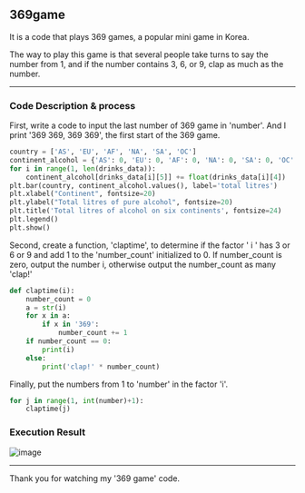 ## 369game
It is a code that plays 369 games, a popular mini game in Korea.

The way to play this game is that several people take turns to say the number from 1, and if the number contains 3, 6, or 9, clap as much as the number.

---
### Code Description & process
First, write a code to input the last number of 369 game in 'number'. And I print '369 369, 369 369', the first start of the 369 game.
``` python
country = ['AS', 'EU', 'AF', 'NA', 'SA', 'OC']
continent_alcohol = {'AS': 0, 'EU': 0, 'AF': 0, 'NA': 0, 'SA': 0, 'OC': 0}
for i in range(1, len(drinks_data)):
    continent_alcohol[drinks_data[i][5]] += float(drinks_data[i][4])
plt.bar(country, continent_alcohol.values(), label='total litres')
plt.xlabel("Continent", fontsize=20)
plt.ylabel("Total litres of pure alcohol", fontsize=20)
plt.title('Total litres of alcohol on six continents', fontsize=24)
plt.legend()
plt.show()
```
Second, create a function, 'claptime', to determine if the factor ' i '  has 3 or 6 or 9 and add 1 to the 'number_count' initialized to 0. 
If number_count is zero, output the number i, otherwise output the number_count as many 'clap!'
``` python
def claptime(i):
    number_count = 0
    a = str(i)
    for x in a:
        if x in '369':
            number_count += 1
    if number_count == 0:
        print(i)
    else:
        print('clap!' * number_count)
```
Finally, put the numbers from 1 to 'number' in the factor 'i'.
``` python
for j in range(1, int(number)+1):
    claptime(j)
```
### Execution Result

![image](https://user-images.githubusercontent.com/79324847/109376449-da5a1200-7907-11eb-81b9-e57d8a5c6c3a.png)

---

Thank you for watching my '369 game' code.
